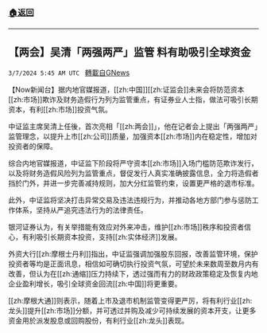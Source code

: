 ###  [:house:返回](README.md)
---


## 【两会】吴清「两强两严」监管 料有助吸引全球资金
`3/7/2024 5:45 AM UTC ` [轉載自GNews](https://gnews.org/articles/2372965)

【Now新闻台】据内地官媒报道，[[zh:中国]][[zh:证监会]]未来会将防范资本[[zh:市场]]欺诈及财务造假行为列为监管重点，有证券业人士指，做法可吸引长期资本，有利[[zh:市场]]投资气氛。

中证监主席吴清上任後，首次亮相「[[zh:两会]]」，他在记者会上提出「两强两严」监管理念，以提升上市[[zh:公司]]质量，加强资本[[zh:市场]]内在稳定性，增加对投资者的保障。

综合内地官媒报道，中证监下阶段将严守资本[[zh:市场]]入场门槛防范欺诈发行，以及将财务造假风险列为监管重点，督促发行人真实准确披露信息，全力将造假者挡於门外，并进一步完善减持规则，加大分红监管约束，设置更严格的退市标准。

此外，中证监将坚决打击异常交易及违法违规行为，并推动各地方部门参与惩防工作体系，坚持从严追究违法行为的法律责任。

银河证券认为，有关举措能有效应对外来冲击，维护[[zh:市场]]秩序和投资者信心，有利吸引长期资本投资，支持[[zh:实体经济]]发展。

外资大行[[zh:摩根士丹利]]指出，中证监强调加强股东回报，改善监管环境，保护投资者等均是正面讯息，相信如可确切执行投资气氛，可望於未来数周至数月内有改善，但认为在[[zh:通缩]]压力持续下，透过强而有力的财政政策稳定及恢复内地企业盈利增长，吸引全球资金回流[[zh:中国]]将更重要。

[[zh:摩根大通]]则表示，随着上市及退市机制监管变得更严厉，将有利行业[[zh:龙头]]提升[[zh:市场]]分额，并可透过并购及减少可持续发展的资本开支，让更多资金用於派发股息或回购股份，有利行业[[zh:龙头]]表现。
